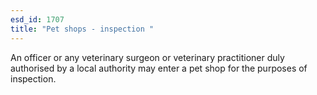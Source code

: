 ```yaml
---
esd_id: 1707
title: "Pet shops - inspection "
---
```


An officer or any veterinary surgeon or veterinary practitioner duly authorised by a local authority may enter a pet shop for the purposes of inspection.


